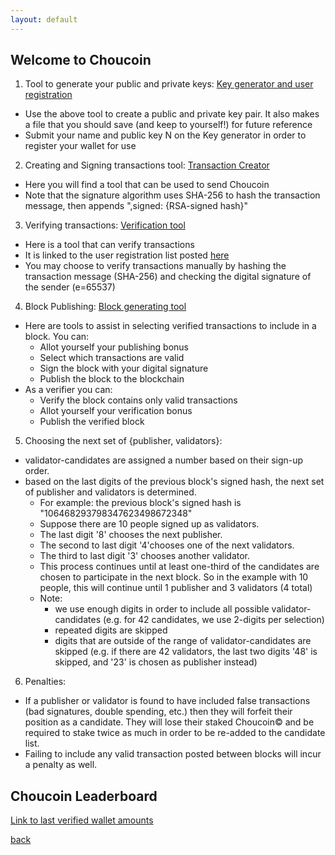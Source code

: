 ```yaml
---
layout: default
---
```


## Welcome to Choucoin

1. Tool to generate your public and private keys: [Key generator and user registration](./generateRSAkeypair.html)
  - Use the above tool to create a public and private key pair. It also makes a file that you should save (and keep to yourself!) for future reference
  - Submit your name and public key N on the Key generator in order to register your wallet for use
2. Creating and Signing transactions tool: [Transaction Creator](./send-choucoin.html)
  - Here you will find a tool that can be used to send Choucoin
  - Note that the signature algorithm uses SHA-256 to hash the transaction message, then appends ",signed: {RSA-signed hash}"
3. Verifying transactions: [Verification tool](./verify-trans.html)
  - Here is a tool that can verify transactions
  - It is linked to the user registration list posted [here](./generateRSAkeypair.html)
  - You may choose to verify transactions manually by hashing the transaction message (SHA-256) and checking the digital signature of the sender (e=65537)
4. Block Publishing: [Block generating tool](./blocks.html)
  - Here are tools to assist in selecting verified transactions to include in a block. You can:
    - Allot yourself your publishing bonus
    - Select which transactions are valid
	- Sign the block with your digital signature
	- Publish the block to the blockchain
  - As a verifier you can:
    - Verify the block contains only valid transactions
	- Allot yourself your verification bonus
	- Publish the verified block
5. Choosing the next set of {publisher, validators}:
  - validator-candidates are assigned a number based on their sign-up order.
  - based on the last digits of the previous block's signed hash, the next set of publisher and validators is determined.
    - For example: the previous block's signed hash is "106468293798347623498672348"
	- Suppose there are 10 people signed up as validators.
	- The last digit '8' chooses the next publisher.
	- The second to last digit '4'chooses one of the next validators.
	- The third to last digit '3' chooses another validator.
	- This process continues until at least one-third of the candidates are chosen to participate in the next block. So in the example with 10 people, this will continue until 1 publisher and 3 validators (4 total)
	- Note:
	  - we use enough digits in order to include all possible validator-candidates (e.g. for 42 candidates, we use 2-digits per selection)
	  - repeated digits are skipped
	  - digits that are outside of the range of validator-candidates are skipped (e.g. if there are 42 validators, the last two digits '48' is skipped, and '23' is chosen as publisher instead)
6. Penalties:
  - If a publisher or validator is found to have included false transactions (bad signatures, double spending, etc.) then they will forfeit their position as a candidate. They will lose their staked Choucoin&copy; and be required to stake twice as much in order to be re-added to the candidate list.
  - Failing to include any valid transaction posted between blocks will incur a penalty as well.
  
  
  
  
## Choucoin Leaderboard

[Link to last verified wallet amounts](./wallets.html)

[back](./)
